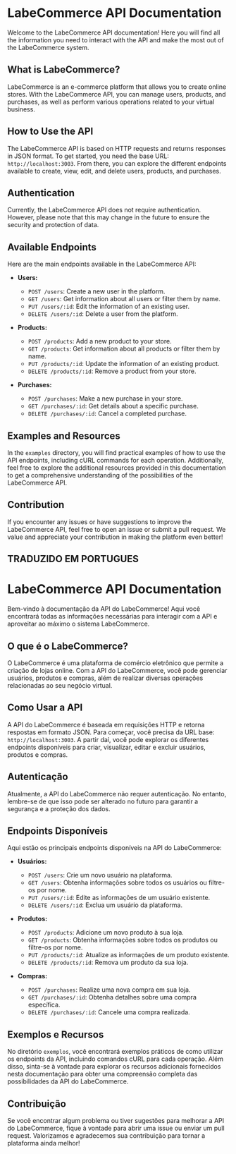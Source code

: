 # LabeCommerce API Documentation

Welcome to the LabeCommerce API documentation! Here you will find all the information you need to interact with the API and make the most out of the LabeCommerce system.

## What is LabeCommerce?

LabeCommerce is an e-commerce platform that allows you to create online stores. With the LabeCommerce API, you can manage users, products, and purchases, as well as perform various operations related to your virtual business.

## How to Use the API

The LabeCommerce API is based on HTTP requests and returns responses in JSON format. To get started, you need the base URL: `http://localhost:3003`. From there, you can explore the different endpoints available to create, view, edit, and delete users, products, and purchases.

## Authentication

Currently, the LabeCommerce API does not require authentication. However, please note that this may change in the future to ensure the security and protection of data.

## Available Endpoints

Here are the main endpoints available in the LabeCommerce API:

- **Users:**
    - `POST /users`: Create a new user in the platform.
    - `GET /users`: Get information about all users or filter them by name.
    - `PUT /users/:id`: Edit the information of an existing user.
    - `DELETE /users/:id`: Delete a user from the platform.

- **Products:**
    - `POST /products`: Add a new product to your store.
    - `GET /products`: Get information about all products or filter them by name.
    - `PUT /products/:id`: Update the information of an existing product.
    - `DELETE /products/:id`: Remove a product from your store.

- **Purchases:**
    - `POST /purchases`: Make a new purchase in your store.
    - `GET /purchases/:id`: Get details about a specific purchase.
    - `DELETE /purchases/:id`: Cancel a completed purchase.

## Examples and Resources

In the `examples` directory, you will find practical examples of how to use the API endpoints, including cURL commands for each operation. Additionally, feel free to explore the additional resources provided in this documentation to get a comprehensive understanding of the possibilities of the LabeCommerce API.

## Contribution

If you encounter any issues or have suggestions to improve the LabeCommerce API, feel free to open an issue or submit a pull request. We value and appreciate your contribution in making the platform even better!


## TRADUZIDO EM PORTUGUES


# LabeCommerce API Documentation

Bem-vindo à documentação da API do LabeCommerce! Aqui você encontrará todas as informações necessárias para interagir com a API e aproveitar ao máximo o sistema LabeCommerce. 

## O que é o LabeCommerce?

O LabeCommerce é uma plataforma de comércio eletrônico que permite a criação de lojas online. Com a API do LabeCommerce, você pode gerenciar usuários, produtos e compras, além de realizar diversas operações relacionadas ao seu negócio virtual.

## Como Usar a API

A API do LabeCommerce é baseada em requisições HTTP e retorna respostas em formato JSON. Para começar, você precisa da URL base: `http://localhost:3003`. A partir daí, você pode explorar os diferentes endpoints disponíveis para criar, visualizar, editar e excluir usuários, produtos e compras.

## Autenticação

Atualmente, a API do LabeCommerce não requer autenticação. No entanto, lembre-se de que isso pode ser alterado no futuro para garantir a segurança e a proteção dos dados.

## Endpoints Disponíveis

Aqui estão os principais endpoints disponíveis na API do LabeCommerce:

- **Usuários:**
    - `POST /users`: Crie um novo usuário na plataforma.
    - `GET /users`: Obtenha informações sobre todos os usuários ou filtre-os por nome.
    - `PUT /users/:id`: Edite as informações de um usuário existente.
    - `DELETE /users/:id`: Exclua um usuário da plataforma.

- **Produtos:**
    - `POST /products`: Adicione um novo produto à sua loja.
    - `GET /products`: Obtenha informações sobre todos os produtos ou filtre-os por nome.
    - `PUT /products/:id`: Atualize as informações de um produto existente.
    - `DELETE /products/:id`: Remova um produto da sua loja.

- **Compras:**
    - `POST /purchases`: Realize uma nova compra em sua loja.
    - `GET /purchases/:id`: Obtenha detalhes sobre uma compra específica.
    - `DELETE /purchases/:id`: Cancele uma compra realizada.

## Exemplos e Recursos

No diretório `exemplos`, você encontrará exemplos práticos de como utilizar os endpoints da API, incluindo comandos cURL para cada operação. Além disso, sinta-se à vontade para explorar os recursos adicionais fornecidos nesta documentação para obter uma compreensão completa das possibilidades da API do LabeCommerce.

## Contribuição

Se você encontrar algum problema ou tiver sugestões para melhorar a API do LabeCommerce, fique à vontade para abrir uma issue ou enviar um pull request. Valorizamos e agradecemos sua contribuição para tornar a plataforma ainda melhor!
